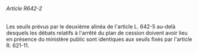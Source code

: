 ###### Article R642-2

Les seuils prévus par le deuxième alinéa de l'article L. 642-5 au-delà desquels les débats relatifs à l'arrêté du plan de cession doivent avoir lieu en présence du ministère public sont identiques aux seuils fixés par l'article R. 621-11.

